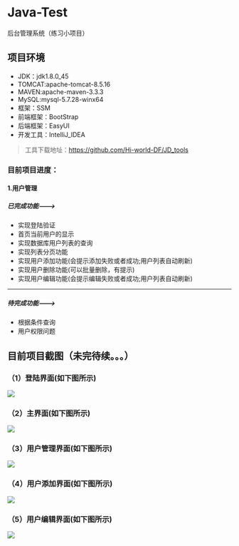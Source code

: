 # Java-Test
后台管理系统（练习小项目）
## 项目环境
* JDK：jdk1.8.0_45
* TOMCAT:apache-tomcat-8.5.16
* MAVEN:apache-maven-3.3.3
* MySQL:mysql-5.7.28-winx64
* 框架：SSM
* 前端框架：BootStrap
* 后端框架：EasyUI
* 开发工具：IntelliJ_IDEA
> 工具下载地址：<https://github.com/Hi-world-DF/JD_tools>
### 目前项目进度：
#### 1.用户管理
##### 已完成功能--->
* 实现登陆验证
* 首页当前用户的显示
* 实现数据库用户列表的查询
* 实现列表分页功能
* 实现用户添加功能(会提示添加失败或者成功;用户列表自动刷新)
* 实现用户删除功能(可以批量删除，有提示)
* 实现用户编辑功能(会提示编辑失败或者成功;用户列表自动刷新)
*****
##### 待完成功能--->

* 根据条件查询
* 用户权限问题

## 目前项目截图（未完待续。。。）
### （1）登陆界面(如下图所示)
![](https://github.com/Hi-world-DF/Java-Test/blob/master/imgs/login.png)
### （2）主界面(如下图所示)
![](https://github.com/Hi-world-DF/Java-Test/blob/master/imgs/index.png)
### （3）用户管理界面(如下图所示)
![](https://github.com/Hi-world-DF/Java-Test/blob/master/imgs/userList.png)
### （4）用户添加界面(如下图所示)
![](https://github.com/Hi-world-DF/Java-Test/blob/master/imgs/add.png)
### （5）用户编辑界面(如下图所示)
![](https://github.com/Hi-world-DF/Java-Test/blob/master/imgs/edit.png)
